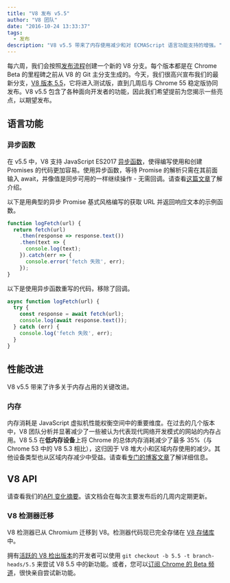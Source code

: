 ```yaml
---
title: "V8 发布 v5.5"
author: "V8 团队"
date: "2016-10-24 13:33:37"
tags: 
  - 发布
description: "V8 v5.5 带来了内存使用减少和对 ECMAScript 语言功能支持的增强。"
---
```

每六周，我们会按照[发布流程](/docs/release-process)创建一个新的 V8 分支。每个版本都是在 Chrome Beta 的里程碑之前从 V8 的 Git 主分支生成的。今天，我们很高兴宣布我们的最新分支，[V8 版本 5.5](https://chromium.googlesource.com/v8/v8.git/+log/branch-heads/5.5)，它将进入测试版，直到几周后与 Chrome 55 稳定版协同发布。V8 v5.5 包含了各种面向开发者的功能，因此我们希望提前为您揭示一些亮点，以期望发布。

<!--truncate-->
## 语言功能

### 异步函数

在 v5.5 中，V8 支持 JavaScript ES2017 [异步函数](https://developers.google.com/web/fundamentals/getting-started/primers/async-functions)，使得编写使用和创建 Promises 的代码更加容易。使用异步函数，等待 Promise 的解析只需在其前面输入 await，并像值是同步可用的一样继续操作 - 无需回调。请查看[这篇文章](https://developers.google.com/web/fundamentals/getting-started/primers/async-functions)了解介绍。

以下是用典型的异步 Promise 基式风格编写的获取 URL 并返回响应文本的示例函数。

```js
function logFetch(url) {
  return fetch(url)
    .then(response => response.text())
    .then(text => {
      console.log(text);
    }).catch(err => {
      console.error('fetch 失败', err);
    });
}
```

以下是使用异步函数重写的代码，移除了回调。

```js
async function logFetch(url) {
  try {
    const response = await fetch(url);
    console.log(await response.text());
  } catch (err) {
    console.log('fetch 失败', err);
  }
}
```

## 性能改进

V8 v5.5 带来了许多关于内存占用的关键改进。

### 内存

内存消耗是 JavaScript 虚拟机性能权衡空间中的重要维度。在过去的几个版本中，V8 团队分析并显著减少了一些被认为代表现代网络开发模式的网站的内存占用。V8 5.5 在**低内存设备**上将 Chrome 的总体内存消耗减少了最多 35%（与 Chrome 53 中的 V8 5.3 相比），这归因于 V8 堆大小和区域内存使用的减少。其他设备类型也从区域内存减少中受益。请查看[专门的博客文章](/blog/optimizing-v8-memory)了解详细信息。

## V8 API

请查看我们的[API 变化摘要](https://docs.google.com/document/d/1g8JFi8T_oAE_7uAri7Njtig7fKaPDfotU6huOa1alds/edit)。该文档会在每次主要发布后的几周内定期更新。

### V8 检测器迁移

V8 检测器已从 Chromium 迁移到 V8。检测器代码现已完全存储在 [V8 存储库](https://chromium.googlesource.com/v8/v8/+/master/src/inspector/)中。

拥有[活跃的 V8 检出版本](/docs/source-code#using-git)的开发者可以使用 `git checkout -b 5.5 -t branch-heads/5.5` 来尝试 V8 5.5 中的新功能。或者，您可以[订阅 Chrome 的 Beta 频道](https://www.google.com/chrome/browser/beta.html)，很快亲自尝试新功能。
